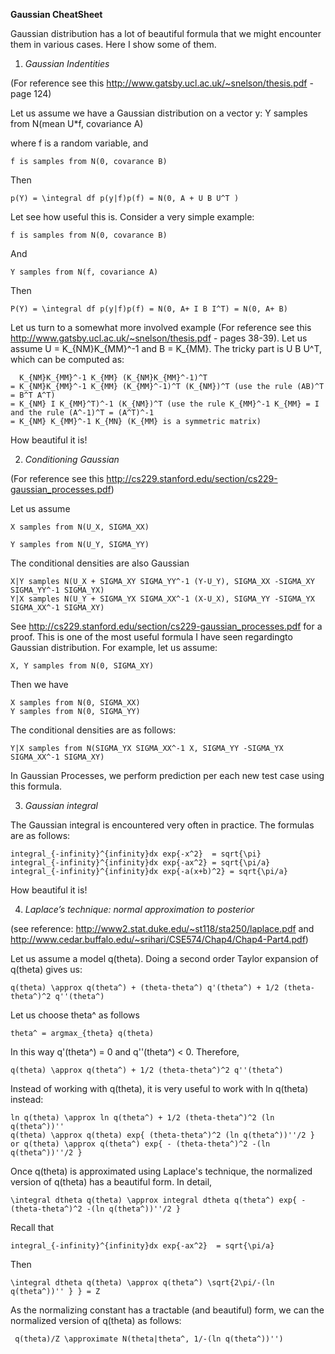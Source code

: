 **Gaussian CheatSheet**

Gaussian distribution has a lot of beautiful formula that we might encounter them in various cases. Here I show some of them.

1. *Gaussian Indentities* 

(For reference see this http://www.gatsby.ucl.ac.uk/~snelson/thesis.pdf - page 124)


Let us assume we have a Gaussian distribution on a vector y:
    Y samples from N(mean U*f, covariance A)
    
where f is a random variable, and

    f is samples from N(0, covarance B)
Then

    p(Y) = \integral df p(y|f)p(f) = N(0, A + U B U^T )

Let see how useful this is. Consider a very simple example:

    f is samples from N(0, covarance B)
And

    Y samples from N(f, covariance A)
    
Then

    P(Y) = \integral df p(y|f)p(f) = N(0, A+ I B I^T) = N(0, A+ B)
    

Let us turn to a somewhat more involved example (For reference see this http://www.gatsby.ucl.ac.uk/~snelson/thesis.pdf - pages 38-39). Let us assume U = K_{NM}K_{MM}^-1 and B = K_{MM}. The tricky part is U B U^T, which can be computed
as:

      K_{NM}K_{MM}^-1 K_{MM} (K_{NM}K_{MM}^-1)^T
    = K_{NM}K_{MM}^-1 K_{MM} (K_{MM}^-1)^T (K_{NM})^T (use the rule (AB)^T = B^T A^T)
    = K_{NM} I K_{MM}^T)^-1 (K_{NM})^T (use the rule K_{MM}^-1 K_{MM} = I and the rule (A^-1)^T = (A^T)^-1
    = K_{NM} K_{MM}^-1 K_{MN} (K_{MM} is a symmetric matrix)

How beautiful it is!

2. *Conditioning Gaussian* 

(For reference see this http://cs229.stanford.edu/section/cs229-gaussian_processes.pdf)

Let us assume 

    X samples from N(U_X, SIGMA_XX)

    Y samples from N(U_Y, SIGMA_YY)
    
The conditional densities are also Gaussian

    X|Y samples N(U_X + SIGMA_XY SIGMA_YY^-1 (Y-U_Y), SIGMA_XX -SIGMA_XY SIGMA_YY^-1 SIGMA_YX)
    Y|X samples N(U_Y + SIGMA_YX SIGMA_XX^-1 (X-U_X), SIGMA_YY -SIGMA_YX SIGMA_XX^-1 SIGMA_XY)

See http://cs229.stanford.edu/section/cs229-gaussian_processes.pdf for a proof.
This is one of the most useful formula I have seen regardingto Gaussian distribution. For example, let us assume:

    X, Y samples from N(0, SIGMA_XY)

Then we have

    X samples from N(0, SIGMA_XX)
    Y samples from N(0, SIGMA_YY)
    
The conditional densities are as follows:

    Y|X samples from N(SIGMA_YX SIGMA_XX^-1 X, SIGMA_YY -SIGMA_YX SIGMA_XX^-1 SIGMA_XY)
    
In Gaussian Processes, we perform prediction per each new test case using this formula.

3. *Gaussian integral*


The Gaussian integral is encountered very often in practice. The formulas are as follows:

    integral_{-infinity}^{infinity}dx exp{-x^2}  = sqrt{\pi}
    integral_{-infinity}^{infinity}dx exp{-ax^2} = sqrt{\pi/a}
    integral_{-infinity}^{infinity}dx exp{-a(x+b)^2} = sqrt{\pi/a}
    
How beautiful it is!

4. *Laplace’s technique: normal approximation to posterior*

(see reference: http://www2.stat.duke.edu/~st118/sta250/laplace.pdf and http://www.cedar.buffalo.edu/~srihari/CSE574/Chap4/Chap4-Part4.pdf)

Let us assume a model q(theta). Doing a second order Taylor expansion of q(theta) gives us:

    q(theta) \approx q(theta^) + (theta-theta^) q'(theta^) + 1/2 (theta-theta^)^2 q''(theta^)

Let us choose theta^ as follows
    
    theta^ = argmax_{theta} q(theta)
    
In this way q'(theta^) = 0 and q''(theta^) < 0. Therefore,

    q(theta) \approx q(theta^) + 1/2 (theta-theta^)^2 q''(theta^)
    
Instead of working with q(theta), it is very useful to work with ln q(theta) instead:


    ln q(theta) \approx ln q(theta^) + 1/2 (theta-theta^)^2 (ln q(theta^))''
    q(theta) \approx q(theta) exp{ (theta-theta^)^2 (ln q(theta^))''/2 }
    or q(theta) \approx q(theta^) exp{ - (theta-theta^)^2 -(ln q(theta^))''/2 }

Once q(theta) is approximated using Laplace's technique, the normalized version of q(theta)  has a beautiful form. In detail, 

    \integral dtheta q(theta) \approx integral dtheta q(theta^) exp{ - (theta-theta^)^2 -(ln q(theta^))''/2 }

Recall that 

    integral_{-infinity}^{infinity}dx exp{-ax^2}  = sqrt{\pi/a}
    
Then 

    \integral dtheta q(theta) \approx q(theta^) \sqrt{2\pi/-(ln q(theta^))'' } } = Z

As the normalizing constant has a tractable (and beautiful) form, we can the normalized version of q(theta) as follows:
    
     q(theta)/Z \approximate N(theta|theta^, 1/-(ln q(theta^))'')
     
